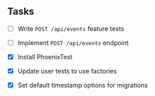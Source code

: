 ## Tasks

- [ ] Write `POST /api/events` feature tests
- [ ] Implement `POST /api/events` endpoint

- [x] Install PhoenixTest
- [x] Update user tests to use factories
- [x] Set default timestamp options for migrations
